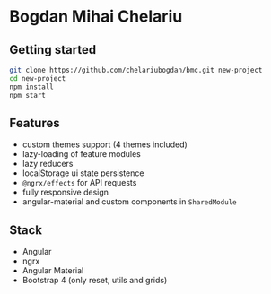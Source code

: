 # Bogdan Mihai Chelariu

## Getting started

```bash
git clone https://github.com/chelariubogdan/bmc.git new-project
cd new-project
npm install
npm start
```

## Features

- custom themes support (4 themes included)
- lazy-loading of feature modules
- lazy reducers
- localStorage ui state persistence
- `@ngrx/effects` for API requests
- fully responsive design
- angular-material and custom components in `SharedModule`

## Stack

- Angular
- ngrx
- Angular Material
- Bootstrap 4 (only reset, utils and grids)
